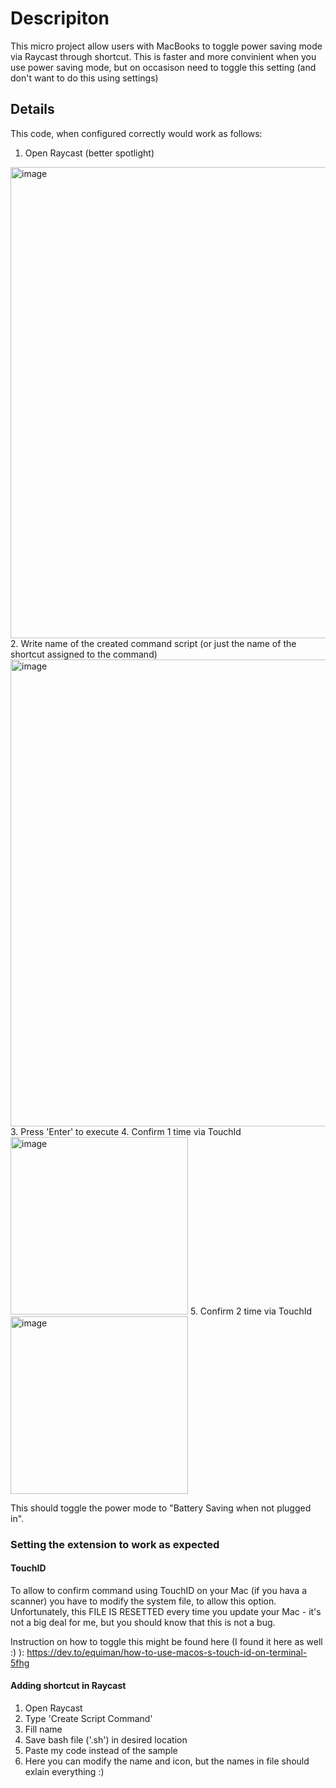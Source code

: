 # Descripiton
This micro project allow users with MacBooks to toggle power saving mode via Raycast through shortcut. This is faster and more convinient when you use power saving mode, but on occasison need to toggle this setting (and don't want to do this using settings)

## Details
This code, when configured correctly would work as follows:

1. Open Raycast (better spotlight)
<img width="754" alt="image" src="https://github.com/Bauero/power-saving/assets/65217796/c8d1c5b5-1a13-4b3a-a399-ea54d6818846">
2. Write name of the created command script (or just the name of the shortcut assigned to the command)
<img width="747" alt="image" src="https://github.com/Bauero/power-saving/assets/65217796/f3de9faa-60dd-4954-a5ee-b62c42d2497c">
3. Press 'Enter' to execute
4. Confirm 1 time via TouchId
<img width="284" alt="image" src="https://github.com/Bauero/power-saving/assets/65217796/8bed48f0-1fe7-46b4-898a-381a1de19807">
5. Confirm 2 time via TouchId
<img width="284" alt="image" src="https://github.com/Bauero/power-saving/assets/65217796/8118a755-3014-4a7b-8e4f-60ad8cc50c9b">

This should toggle the power mode to "Battery Saving when not plugged in".

### Setting the extension to work as expected
#### TouchID
To allow to confirm command using TouchID on your Mac (if you hava a scanner) you have to modify the system file, to allow this option. 
Unfortunately, this FILE IS RESETTED every time you update your Mac - it's not a big deal for me, but you should know that this is not a bug.

Instruction on how to toggle this might be found here (I found it here as well :) ):
https://dev.to/equiman/how-to-use-macos-s-touch-id-on-terminal-5fhg

#### Adding shortcut in Raycast
1. Open Raycast
2. Type 'Create Script Command'
3. Fill name
4. Save bash file ('.sh') in desired location
5. Paste my code instead of the sample
6. Here you can modify the name and icon, but the names in file should exlain everything :)
